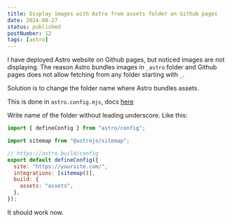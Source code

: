 ```yaml
---
title: Display images with Astro from assets folder on Github pages
date: 2024-08-27
status: published
postNumber: 12
tags: [astro]
---
```


I have deployed Astro website on Github pages, but noticed images are not displaying. The reason Astro bundles images in `_astro` folder and Github pages does not allow fetching from any folder starting with `_`.

Solution is to change the folder name where Astro bundles assets.

This is done in `astro.config.mjs`, docs [here](https://docs.astro.build/en/reference/configuration-reference/#buildassets)

Write name of the folder without leading underscore. Like this:

```js
import { defineConfig } from "astro/config";

import sitemap from "@astrojs/sitemap";

// https://astro.build/config
export default defineConfig({
  site: "https://yoursite.com/",
  integrations: [sitemap()],
  build: {
    assets: "assets",
  },
});
```

It should work now.
